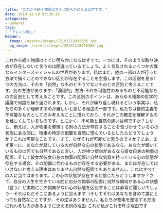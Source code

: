 ```yaml
---
title: "これから続く物語はすぐに明らかになるはずです。"
date: 2019-12-18 03:26:33
categories:
- General
tags:
- "アレンジ無し"
header:
  image: /assets/images/20191218032305.jpg
  og_image: /assets/images/20191218032305.jpg
---
```


これから続く物語はすぐに明らかになるはずです。一つには、そのような取り決めが存在しないと言うのは間違っているでしょう。よく言及されるいくつかの異なるインタースティシャルの世界があります。私はまた、他の一部の人が行った方法で描くことのできない区別が存在することを主張します。この区別を見る1つの方法は、それを「自然」なものとそうでないものとの区別と考えることです。別の方法があります-「論理的」方法-それを可能性のあるものと不可能なものの区別として考えることです。この区別のポイントは、あらゆる種類の哲学的議論で何度も繰り返されます。しかし、それが繰り返し現れるという事実は、私たちの多くが理解するのが難しいと感じる理由の一部です。私たちは自然主義を不可能なものとしてのみ考えることに慣れており、それがこの概念を理解するのを難しくしているものです。とにかく、不可能と自然の違いは何ですか？しかし、例えば、人が物事を整理する別の方法が存在することを気づかせている心の状態にある間に、物事の特定の配置を自然に望んでいるとしたらどうでしょうか？これは可能なことです。さて、なぜそれが可能だと思うのですか？まあ、まず第一に、あなたが話しているのが自然な心の状態であるなら、あなたが傾いているものは何でも自然であると言い、人が持つ傾向があるなら彼女自身の物事の配置、そして彼女が彼女自身の物事の配置に自然な気質を持っている心の状態が存在する場合、その配置に代わるものが存在する必要がある、または存在してはいけないと考える理由はありません自然な配置でもありません）。これはすべての人に当てはまります。この心の状態が存在すると信じたらどうしますか？さて、自分の人生を生きている間に自分の物事の配置に自然な傾向がある心の状態（言う）と実際にこの傾向がない心の状態を区別することは非常に難しいでしょう—それはただそこにあるように思えます（そしてそれはあなたを含めて誰にとっても自然なことですが、その逆はありません）。私たちが物事を整理する方法に代わるものがあるように思える別の理由-これが私がこれを呼ぶ理由です
